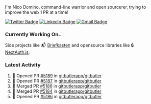 
I'm Nico Domino, command-line warrior and open sourcerer, trying to improve the web 1 PR at a time!

[![Twitter Badge](https://img.shields.io/badge/-@ndom91-1ca0f1?style=flat-square&labelColor=1ca0f1&logo=twitter&logoColor=white&link=https://twitter.com/ndom91)](https://twitter.com/ndom91) [![Linkedin Badge](https://img.shields.io/badge/-ndom91-blue?style=flat-square&logo=Linkedin&logoColor=white&link=https://www.linkedin.com/in/ndom91/)](https://www.linkedin.com/in/ndom91/) [![Gmail Badge](https://img.shields.io/badge/-yo@ndo.dev-c14438?style=flat-square&logo=mail.ru&logoColor=white&link=mailto:yo@ndo.dev)](mailto:yo@ndo.dev)

### Currently Working On..

Side projects like 📬 [Briefkasten](https://briefkastenhq.com) and opensource libraries like 🔒 [NextAuth.js](https://github.com/nextauthjs/next-auth).

<!--START_SECTION_PROFILE_VIEWS:readme-info-->
<!--END_SECTION_PROFILE_VIEWS:readme-info-->

<!--START_SECTION_DAILY_COMMIT:readme-info-->
<!--END_SECTION_DAILY_COMMIT:readme-info-->

<!--START_SECTION_WEEKLY_COMMIT:readme-info-->
<!--END_SECTION_WEEKLY_COMMIT:readme-info-->

### Latest Activity

<!--START_SECTION:activity-->
1. 💪 Opened PR [#5189](https://github.com/gitbutlerapp/gitbutler/pull/5189) in [gitbutlerapp/gitbutler](https://github.com/gitbutlerapp/gitbutler)
2. 💪 Opened PR [#5187](https://github.com/gitbutlerapp/gitbutler/pull/5187) in [gitbutlerapp/gitbutler](https://github.com/gitbutlerapp/gitbutler)
3. 🎉 Merged PR [#5186](https://github.com/gitbutlerapp/gitbutler/pull/5186) in [gitbutlerapp/gitbutler](https://github.com/gitbutlerapp/gitbutler)
4. 🎉 Merged PR [#5184](https://github.com/gitbutlerapp/gitbutler/pull/5184) in [gitbutlerapp/gitbutler](https://github.com/gitbutlerapp/gitbutler)
5. 💪 Opened PR [#5186](https://github.com/gitbutlerapp/gitbutler/pull/5186) in [gitbutlerapp/gitbutler](https://github.com/gitbutlerapp/gitbutler)
<!--END_SECTION:activity-->
